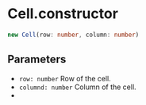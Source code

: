 # Cell.constructor

```typescript
new Cell(row: number, column: number)
```

## Parameters

- `row: number` Row of the cell.
- `columnd: number` Column of the cell.
- 